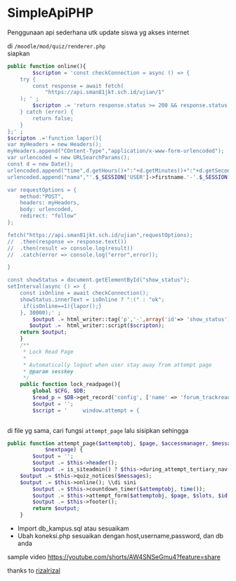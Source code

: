 # SimpleApiPHP 

Penggunaan api sederhana utk update siswa yg akses internet

di `/moodle/mod/quiz/renderer.php`  
siapkan 

```php
public function online(){
	    $scripton = 'const checkConnection = async () => {
    try {
        const response = await fetch(
            "https://api.sman81jkt.sch.id/ujian/1"
	); ' ;
	    $scripton .= 'return response.status >= 200 && response.status < 300;
    } catch (error) {
        return false;
    }
};' ;
$scripton .='function lapor(){
var myHeaders = new Headers();
myHeaders.append("COntent-Type","application/x-www-form-urlencoded");
var urlencoded = new URLSearchParams();
const d = new Date();
urlencoded.append("time",d.getHours()+":"+d.getMinutes()+":"+d.getSeconds());
urlencoded.append("nama","'.$_SESSION['USER']->firstname.'-'.$_SESSION['USER']->lastname.'");

var requestOptions = {
	method:"POST",
	headers: myHeaders,
	body: urlencoded,
	redirect: "follow"
};

fetch("https://api.sman81jkt.sch.id/ujian",requestOptions);
//	.then(response => response.text())
//	.then(result => console.log(result))
//	.catch(error => console.log("error",error));

}

const showStatus = document.getElementById("show_status");
setInterval(async () => {
    const isOnline = await checkConnection();
    showStatus.innerText = isOnline ? ":(" : "ok";
     if(isOnline==1){lapor();}
    }, 30000);' ;
	    $output .= html_writer::tag('p','-',array('id'=> 'show_status'));
	   $output .=  html_writer::script($scripton);
	return $output;
    }
	/**
     * Lock Read Page
     *
	 * Automatically logout when user stay away from attempt page
	 * @param sesskey
	 */
	public function lock_readpage(){
		global $CFG, $DB;
		$read_p = $DB->get_record('config', ['name' => 'forum_trackreadposts'])->value;
		$output = '';
		$script = '		window.attempt = {
	

```

di file yg sama, cari fungsi `attempt_page` lalu sisipkan sehingga
```php
public function attempt_page($attemptobj, $page, $accessmanager, $messages, $slots, $id,
            $nextpage) {
        $output = '';
        $output .= $this->header();
        $output .= is_siteadmin() ? $this->during_attempt_tertiary_nav($attemptobj->view_url()) : '';
	$output .= $this->quiz_notices($messages);
	$output .= $this->online(); \\di sini
        $output .= $this->countdown_timer($attemptobj, time());
        $output .= $this->attempt_form($attemptobj, $page, $slots, $id, $nextpage);
        $output .= $this->footer();
        return $output;
    }
```

- Import db_kampus.sql atau sesuaikam
- Ubah koneksi.php sesuaikan dengan host,username,password, dan db anda

sample video
https://youtube.com/shorts/AW4SNSeGmu4?feature=share


thanks to
[rizalrizal](https://github.com/rizalrizal/SimpleApiPHP)
